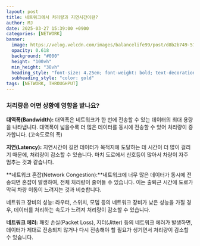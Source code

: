 ```yaml
---
layout: post
title: 네트워크에서 처리량과 지연시간이란?
author: MJ
date: 2025-03-27 15:39:00 +0900 
categories: [NETWORK]
banner:
  image: https://velog.velcdn.com/images/balancelife99/post/d8b2b749-5710-4980-afde-18ee82294832/image.png
  opacity: 0.618
  background: "#000"
  height: "100vh"
  min_height: "38vh"
  heading_style: "font-size: 4.25em; font-weight: bold; text-decoration: underline"
  subheading_style: "color: gold"
tags: [NETWORK, THROUGHPUT]
---
```


### 처리량은 어떤 상황에 영향을 받나요?
**대역폭(Bandwidth):** 대역폭은 네트워크가 한 번에 전송할 수 있는 데이터의 최대 용량을 나타냅니다. 대역폭이 넓을수록 더 많은 데이터를 동시에 전송할 수 있어 처리량이 증가합니다.
(고속도로의 폭)

**지연(Latency):** 지연시간이 길면 데이터가 목적지에 도달하는 데 시간이 더 많이 걸리기 때문에, 처리량이 감소할 수 있습니다. 마치 도로에서 신호등이 많아서 차량이 자주 멈추는 것과 같습니다.

**네트워크 혼잡(Network Congestion):**네트워크에 너무 많은 데이터가 동시에 전송되면 혼잡이 발생하여, 전체 처리량이 줄어들 수 있습니다. 이는 출퇴근 시간에 도로가 막혀 차량 이동이 느려지는 것과 비슷합니다.

네트워크 장비의 성능: 라우터, 스위치, 모뎀 등의 네트워크 장비가 낮은 성능을 가질 경우, 데이터를 처리하는 속도가 느려져 처리량이 감소할 수 있습니다.

**네트워크 에러:** 패킷 손실(Packet Loss), 지터(Jitter) 등의 네트워크 에러가 발생하면, 데이터가 제대로 전송되지 않거나 다시 전송해야 할 필요가 생기면서 처리량이 감소할 수 있습니다.